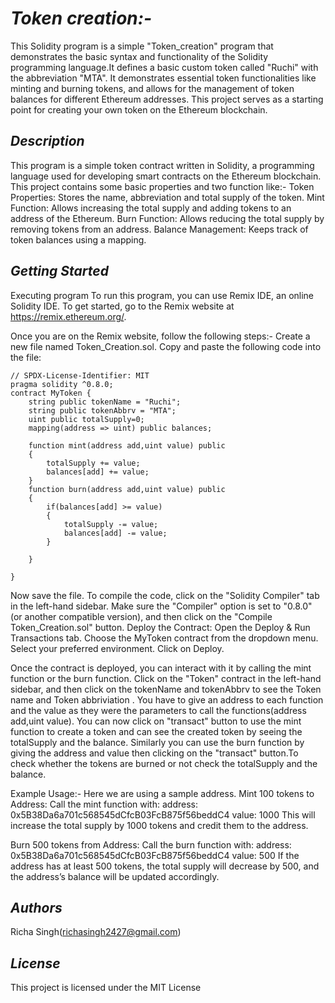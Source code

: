 # _Token creation:-_

This Solidity program is a simple "Token_creation" program that demonstrates the basic syntax and functionality of the Solidity programming language.It defines a basic custom token called "Ruchi" with the abbreviation "MTA". It demonstrates essential token functionalities like minting and burning tokens, and allows for the management of token balances for different Ethereum addresses. This project serves as a starting point for creating your own token on the Ethereum blockchain.

## _Description_
This program is a simple token contract written in Solidity, a programming language used for developing smart contracts on the Ethereum blockchain. This project contains some basic properties and two function like:-
Token Properties: Stores the name, abbreviation and total supply of the token.
Mint Function: Allows increasing the total supply and adding tokens to an address of the Ethereum.
Burn Function: Allows reducing the total supply by removing tokens from an address.
Balance Management: Keeps track of token balances using a mapping.

## _Getting Started_
Executing program
To run this program, you can use Remix IDE, an online Solidity IDE. To get started, go to the Remix website at https://remix.ethereum.org/.

Once you are on the Remix website, follow the following steps:-
Create a new file named Token_Creation.sol.
Copy and paste the following code into the file:
````
// SPDX-License-Identifier: MIT
pragma solidity ^0.8.0;
contract MyToken {
    string public tokenName = "Ruchi";
    string public tokenAbbrv = "MTA";
    uint public totalSupply=0;
    mapping(address => uint) public balances;

    function mint(address add,uint value) public 
    {
        totalSupply += value;
        balances[add] += value;
    }
    function burn(address add,uint value) public 
    {
        if(balances[add] >= value)
        {
            totalSupply -= value;
            balances[add] -= value; 
        }
        
    }

}
````
Now save the file.
To compile the code, click on the "Solidity Compiler" tab in the left-hand sidebar. 
Make sure the "Compiler" option is set to "0.8.0" (or another compatible version), and then click on the "Compile Token_Creation.sol" button.
Deploy the Contract:
Open the Deploy & Run Transactions tab.
Choose the MyToken contract from the dropdown menu.
Select your preferred environment.
Click on Deploy.

Once the contract is deployed, you can interact with it by calling the mint function or the burn function. Click on the "Token" contract in the left-hand sidebar, and then click on the tokenName and tokenAbbrv to see the Token name and Token abbriviation .
You have to give an address to each function and the value as they were the parameters to call the functions(address add,uint value).
You can now click on "transact" button to use the mint function to create a token and can see the created token by seeing the totalSupply and the balance.
Similarly you can use the burn function by giving the address and value then clicking on the "transact" button.To check whether the tokens are burned or not check the totalSupply and the balance.

Example Usage:-
Here we are using a sample address.
Mint 100 tokens to Address:
Call the mint function with:
address: 0x5B38Da6a701c568545dCfcB03FcB875f56beddC4
value: 1000
This will increase the total supply by 1000 tokens and credit them to the address.

Burn 500 tokens from Address:
Call the burn function with:
address: 0x5B38Da6a701c568545dCfcB03FcB875f56beddC4
value: 500
If the address has at least 500 tokens, the total supply will decrease by 500, and the address’s balance will be updated accordingly.

## _Authors_
Richa Singh(richasingh2427@gmail.com)

## _License_
This project is licensed under the MIT License
